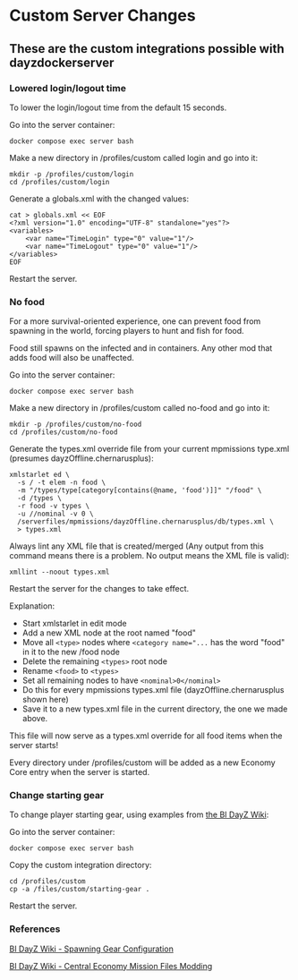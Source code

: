 # Custom Server Changes

## These are the custom integrations possible with dayzdockerserver

### Lowered login/logout time

To lower the login/logout time from the default 15 seconds.

Go into the server container:

```shell
docker compose exec server bash
```

Make a new directory in /profiles/custom called login and go into it:

```shell
mkdir -p /profiles/custom/login
cd /profiles/custom/login
```

Generate a globals.xml with the changed values:

```shell
cat > globals.xml << EOF
<?xml version="1.0" encoding="UTF-8" standalone="yes"?>
<variables>
    <var name="TimeLogin" type="0" value="1"/>
    <var name="TimeLogout" type="0" value="1"/>
</variables>
EOF
```

Restart the server.

### No food

For a more survival-oriented experience, one can prevent food from spawning in the world, forcing players to hunt and fish for food.

Food still spawns on the infected and in containers. Any other mod that adds food will also be unaffected.

Go into the server container:

```shell
docker compose exec server bash
```

Make a new directory in /profiles/custom called no-food and go into it:

```shell
mkdir -p /profiles/custom/no-food
cd /profiles/custom/no-food
```

Generate the types.xml override file from your current mpmissions type.xml (presumes dayzOffline.chernarusplus):

```shell
xmlstarlet ed \
  -s / -t elem -n food \
  -m "/types/type[category[contains(@name, 'food')]]" "/food" \
  -d /types \
  -r food -v types \
  -u //nominal -v 0 \
  /serverfiles/mpmissions/dayzOffline.chernarusplus/db/types.xml \
  > types.xml
```

Always lint any XML file that is created/merged (Any output from this command means there is a problem. No output means the XML file is valid):

```shell
xmllint --noout types.xml
```

Restart the server for the changes to take effect.

Explanation:
* Start xmlstarlet in edit mode
* Add a new XML node at the root named "food"
* Move all `<type>` nodes where `<category name="...` has the word "food" in it to the new /food node
* Delete the remaining `<types>` root node
* Rename `<food>` to `<types>`
* Set all remaining nodes to have `<nominal>0</nominal>`
* Do this for every mpmissions types.xml file (dayzOffline.chernarusplus shown here)
* Save it to a new types.xml file in the current directory, the one we made above.

This file will now serve as a types.xml override for all food items when the server starts!

Every directory under /profiles/custom will be added as a new Economy Core entry when the server is started.

### Change starting gear

To change player starting gear, using examples from [the BI DayZ Wiki](https://community.bistudio.com/wiki/DayZ:Spawning_Gear_Configuration):

Go into the server container:

```shell
docker compose exec server bash
```

Copy the custom integration directory:

```shell
cd /profiles/custom
cp -a /files/custom/starting-gear .
```

Restart the server.

### References

[BI DayZ Wiki - Spawning Gear Configuration](https://community.bistudio.com/wiki/DayZ:Spawning_Gear_Configuration)

[BI DayZ Wiki - Central Economy Mission Files Modding](ttps://community.bistudio.com/wiki/DayZ:Central_Economy_mission_files_modding)
